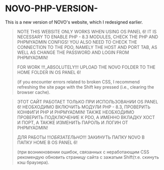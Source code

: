 # NOVO-PHP-VERSION-
This is a new version of NOVO's website, which I redesigned earlier.
>NOTE
>THIS WEBSITE ONLY WORKS WHEN USING OS PANEL 6! IT IS NECESSARY TO ENABLE PHP - 8.3 MODULES, CHECK THE PHP AND PHPMYADMIN CONFIGS! YOU ALSO NEED TO CHECK THE CONNECTION TO THE PDO, NAMELY THE HOST AND PORT TAB, AS WELL AS CHANGE THE PASSWORD AND LOGIN FROM PHPMYADMIN!
>
>FOR WORK !!!_ABSOLUTELY!!! UPLOAD THE NOVO FOLDER TO THE HOME FOLDER IN OS PANEL 6!
>
>(if you encounter errors related to broken CSS, I recommend refreshing the site page with the Shift key pressed (i.e., clearing the browser cache).



>ЭТОТ САЙТ РАБОТАЕТ ТОЛЬКО ПРИ ИСПОЛЬЗОВАНИИ OS PANEL 6! НЕОБХОДИМО ВКЛЮЧИТЬ МОДУЛИ PHP - 8.3, ПРОВЕРИТЬ КОНФИГИ PHP И PHPMYADMIN! ТАКЖЕ НЕОБХОДИМО ПРОВЕРИТЬ ПОДКЛЮЧЕНИЕ К PDO, А ИМЕННО ВКЛАДКУ ХОСТ И ПОРТ, А ТАКЖЕ ИЗМЕНИТЬ ПАРОЛЬ И ЛОГИН ОТ PHPMYADMIN!
>
>ДЛЯ РАБОТЫ !!!_ОБЯЗАТЕЛЬНО_!!! ЗАКИНУТЬ ПАПКУ NOVO В ПАПКУ HOME В OS PANEL 6!
>
>(при возникновении ошибок, связанных с неработающим CSS рекомендую обновить страницу сайта с зажатым Shift(т.е. скинуть кэш браузера).

